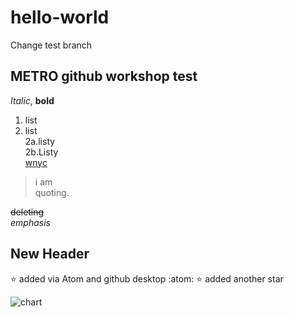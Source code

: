 # hello-world
Change test branch
## METRO github workshop test
_Italic_, **bold**
1. list
2. list  
  2a.listy  
  2b.Listy  
[wnyc](http://wnyc.org)  

> i am  
> quoting.   

<del>deleting</del>  
<em>emphasis</em>  
<h2>New Header</h2>  

:star: added via Atom and github desktop :atom:
:star: added another star

![chart](http://www.plantuml.com/plantuml/png/SoWkIImgAStDuKfCAYufIamkKKZEIImkLb024gabIbofUIMP9PKAIfbvG9L0Tc99PdwU8Gvn8oKkg3u5NTqQEtHTgBAOUXrIyrA0JW40)
